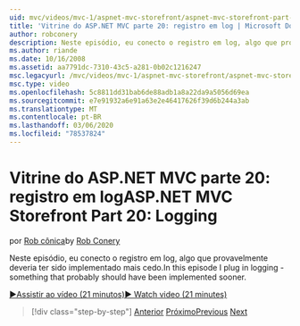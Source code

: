```yaml
---
uid: mvc/videos/mvc-1/aspnet-mvc-storefront/aspnet-mvc-storefront-part-20-logging
title: 'Vitrine do ASP.NET MVC parte 20: registro em log | Microsoft Docs'
author: robconery
description: Neste episódio, eu conecto o registro em log, algo que provavelmente deveria ter sido implementado mais cedo.
ms.author: riande
ms.date: 10/16/2008
ms.assetid: aa7791dc-7310-43c5-a281-0b02c1216247
msc.legacyurl: /mvc/videos/mvc-1/aspnet-mvc-storefront/aspnet-mvc-storefront-part-20-logging
msc.type: video
ms.openlocfilehash: 5c8811dd31bab6de88adb1a8a22da9a5056d69ea
ms.sourcegitcommit: e7e91932a6e91a63e2e46417626f39d6b244a3ab
ms.translationtype: MT
ms.contentlocale: pt-BR
ms.lasthandoff: 03/06/2020
ms.locfileid: "78537824"
---
```

# <a name="aspnet-mvc-storefront-part-20-logging"></a><span data-ttu-id="0ff06-103">Vitrine do ASP.NET MVC parte 20: registro em log</span><span class="sxs-lookup"><span data-stu-id="0ff06-103">ASP.NET MVC Storefront Part 20: Logging</span></span>

<span data-ttu-id="0ff06-104">por [Rob cônica](https://github.com/robconery)</span><span class="sxs-lookup"><span data-stu-id="0ff06-104">by [Rob Conery](https://github.com/robconery)</span></span>

<span data-ttu-id="0ff06-105">Neste episódio, eu conecto o registro em log, algo que provavelmente deveria ter sido implementado mais cedo.</span><span class="sxs-lookup"><span data-stu-id="0ff06-105">In this episode I plug in logging - something that probably should have been implemented sooner.</span></span>

[<span data-ttu-id="0ff06-106">&#9654;Assistir ao vídeo (21 minutos)</span><span class="sxs-lookup"><span data-stu-id="0ff06-106">&#9654; Watch video (21 minutes)</span></span>](https://channel9.msdn.com/Blogs/ASP-NET-Site-Videos/aspnet-mvc-storefront-part-20-logging)

> [!div class="step-by-step"]
> <span data-ttu-id="0ff06-107">[Anterior](aspnet-mvc-storefront-part-19a-windows-workflow-followup.md)
> [Próximo](aspnet-mvc-storefront-part-21-order-manager-and-personalization.md)</span><span class="sxs-lookup"><span data-stu-id="0ff06-107">[Previous](aspnet-mvc-storefront-part-19a-windows-workflow-followup.md)
[Next](aspnet-mvc-storefront-part-21-order-manager-and-personalization.md)</span></span>
